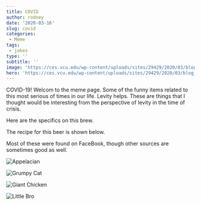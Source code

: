 ```yaml
---
title: COVID
author: rodney
date: '2020-03-16'
slug: covid
categories: 
 - Meme
tags: 
 - jokes
type: ''
subtitle: ''
image: 'https://ces.vcu.edu/wp-content/uploads/sites/29429/2020/03/blog_header_yellow.jpg'
hero: 'https://ces.vcu.edu/wp-content/uploads/sites/29429/2020/03/blog_header_yellow.jpg'
---
```


COVID-19!  Welcom to the meme page.  Some of the funny items related to this most serious of times in our life.  Levity helps.  These are things that I thought would be interesting from the perspective of levity in the time of crisis.  

Here are the specifics on this brew.

<!-- more -->

The recipe for this beer is shown below.

Most of these were found on FaceBook, though other sources are sometimes good as well.

![Appelacian](https://live.staticflickr.com/65535/49677280636_027c158112_d.jpg)

![Grumpy Cat](https://live.staticflickr.com/65535/49677562862_d9cb63c3b9_c_d.jpg)

![Giant Chicken](https://live.staticflickr.com/65535/49677280756_9fc9be00bd_c_d.jpg)

![Little Bro](https://live.staticflickr.com/65535/49677479451_b3db2dcf3d_o_d.jpg)


